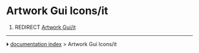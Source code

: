 # Artwork Gui Icons/it
1.  REDIRECT [Artwork Gui/it](Artwork_Gui/it.md)



---
⏵ [documentation index](../README.md) > Artwork Gui Icons/it

